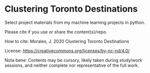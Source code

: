 # Clustering Toronto Destinations
Select project materials from my machine learning projects in python.

Please cite if you use or share the content(s)/repo. 

How to cite: Morales, J. 2020 Clustering Toronto Destinations

License: https://creativecommons.org/licenses/by-nc-nd/4.0/

Nota bene: Contents may be cursory, likely taken during study/work sessions, and neither complete nor representative of the full work.

